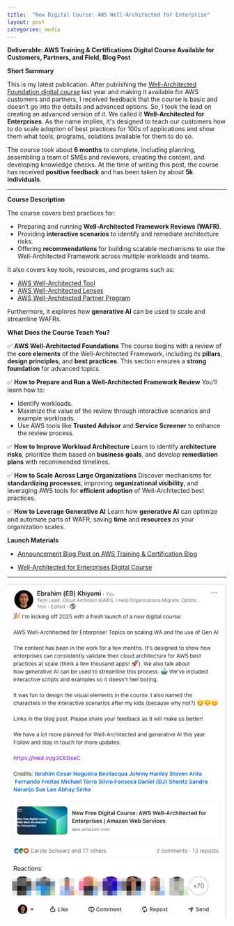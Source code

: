 ```yaml
---
title:  "New Digital Course: AWS Well-Architected for Enterprise"
layout: post
categories: media
---
```


**Deliverable: AWS Training & Certifications Digital Course Available for Customers, Partners, and Field, Blog Post**


**Short Summary**

This is my latest publication. After publishing the [Well-Architected Foundation digital course](https://ekhiyami.github.io/wa-course/) last year and making it available for AWS customers and partners, I received feedback that the course is basic and doesn’t go into the details and advanced options. So, I took the lead on creating an advanced version of it. We called it **Well-Architected for Enterprises**. As the name implies, it's designed to teach our customers how to do scale adoption of best practices for 100s of applications and show them what tools, programs, solutions available for them to do so. 

The course took about **6 months** to complete, including planning, assembling a team of SMEs and reviewers, creating the content, and developing knowledge checks. At the time of writing this post, the course has received **positive feedback** and has been taken by about **5k individuals**.

-------


**Course Description**

The course covers best practices for:

- Preparing and running **Well-Architected Framework Reviews (WAFR)**.
- Providing **interactive scenarios** to identify and remediate architecture risks.
- Offering **recommendations** for building scalable mechanisms to use the Well-Architected Framework across multiple workloads and teams.

It also covers key tools, resources, and programs such as:

- [AWS Well-Architected Tool](https://aws.amazon.com/well-architected-tool/)
- [AWS Well-Architected Lenses](https://aws.amazon.com/well-architected/lenses/)
- [AWS Well-Architected Partner Program](https://aws.amazon.com/partners/well-architected/)

Furthermore, it explores how **generative AI** can be used to scale and streamline WAFRs.

**What Does the Course Teach You?**

✅ **AWS Well-Architected Foundations**
The course begins with a review of the **core elements** of the Well-Architected Framework, including its **pillars**, **design principles**, and **best practices**. This section ensures a **strong foundation** for advanced topics.

✅ **How to Prepare and Run a Well-Architected Framework Review**
You’ll learn how to:
- Identify workloads.
- Maximize the value of the review through interactive scenarios and example workloads.
- Use AWS tools like **Trusted Advisor** and **Service Screener** to enhance the review process.

✅ **How to Improve Workload Architecture**
Learn to identify **architecture risks**, prioritize them based on **business goals**, and develop **remediation plans** with recommended timelines.

✅ **How to Scale Across Large Organizations**
Discover mechanisms for **standardizing processes**, improving **organizational visibility**, and leveraging AWS tools for **efficient adoption** of Well-Architected best practices.

✅ **How to Leverage Generative AI**
Learn how **generative AI** can optimize and automate parts of WAFR, saving **time** and **resources** as your organization scales.

**Launch Materials**

- [Announcement Blog Post on AWS Training & Certification Blog](https://aws.amazon.com/blogs/training-and-certification/well-architected-for-enterprises/)

- [Well-Architected for Enterprises Digital Course](https://explore.skillbuilder.aws/learn/courses/21868/well-architected-for-enterprises/lessons)

- ----


![wa-gen-ai](/assets/wa-enterprise.png) 
